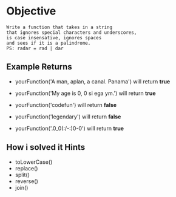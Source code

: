 # Objective

    Write a function that takes in a string
    that ignores special characters and underscores,
    is case insensative, ignores spaces
    and sees if it is a palindrome.
    PS: radar = rad | dar

## Example Returns

* yourFunction('A man, aplan, a canal. Panama') will return **true**

* yourFunction('My age is 0, 0 si ega ym.') will return **true**

* yourFunction('codefun') will return **false**

* yourFunction('legendary') will return **false**

* yourFunction('.0_0(:/-\:)0-0') will return **true**

## How i solved it Hints

* toLowerCase()
* replace()
* split()
* reverse()
* join()
